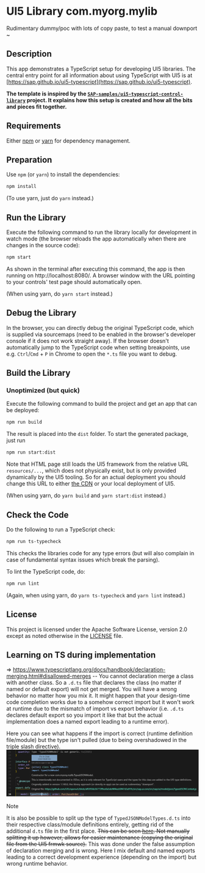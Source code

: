 # UI5 Library com.myorg.mylib

Rudimentary dummy/poc with lots of copy paste, to test a manual downport ~

## Description

This app demonstrates a TypeScript setup for developing UI5 libraries. The central entry point for all information about using TypeScript with UI5 is at [https://sap.github.io/ui5-typescript](https://sap.github.io/ui5-typescript).

**The template is inspired by the [`SAP-samples/ui5-typescript-control-library`](https://github.com/SAP-samples/ui5-typescript-control-library) project. It explains how this setup is created and how all the bits and pieces fit together.**

## Requirements

Either [npm](https://www.npmjs.com/) or [yarn](https://yarnpkg.com/) for dependency management.

## Preparation

Use `npm` (or `yarn`) to install the dependencies:

```sh
npm install
```

(To use yarn, just do `yarn` instead.)

## Run the Library

Execute the following command to run the library locally for development in watch mode (the browser reloads the app automatically when there are changes in the source code):

```sh
npm start
```

As shown in the terminal after executing this command, the app is then running on http://localhost:8080/. A browser window with the URL pointing to your controls' test page should automatically open.

(When using yarn, do `yarn start` instead.)

## Debug the Library

In the browser, you can directly debug the original TypeScript code, which is supplied via sourcemaps (need to be enabled in the browser's developer console if it does not work straight away). If the browser doesn't automatically jump to the TypeScript code when setting breakpoints, use e.g. `Ctrl`/`Cmd` + `P` in Chrome to open the `*.ts` file you want to debug.

## Build the Library

### Unoptimized (but quick)

Execute the following command to build the project and get an app that can be deployed:

```sh
npm run build
```

The result is placed into the `dist` folder. To start the generated package, just run

```sh
npm run start:dist
```

Note that HTML page still loads the UI5 framework from the relative URL `resources/...`, which does not physically exist, but is only provided dynamically by the UI5 tooling. So for an actual deployment you should change this URL to either [the CDN](https://sdk.openui5.org/#/topic/2d3eb2f322ea4a82983c1c62a33ec4ae) or your local deployment of UI5.

(When using yarn, do `yarn build` and `yarn start:dist` instead.)

## Check the Code

Do the following to run a TypeScript check:

```sh
npm run ts-typecheck
```

This checks the libraries code for any type errors (but will also complain in case of fundamental syntax issues which break the parsing).

To lint the TypeScript code, do:

```sh
npm run lint
```

(Again, when using yarn, do `yarn ts-typecheck` and `yarn lint` instead.)

## License

This project is licensed under the Apache Software License, version 2.0 except as noted otherwise in the [LICENSE](LICENSE) file.

## Learning on TS during implementation

=> https://www.typescriptlang.org/docs/handbook/declaration-merging.html#disallowed-merges -- You cannot declaration merge a class with another class. So a `.d.ts` file that declares the class (no matter if named or default export) will not get merged. You will have a wrong behavior no matter how you mix it. It might happen that your design-time code completion works due to a somehow correct import but it won't work at runtime due to the mismatch of import vs export behavior (i.e. `.d.ts` declares default export so you import it like that but the actual implementation does a named export leading to a runtime error).

Here you can see what happens if the import is correct (runtime definition file/module) but the type isn't pulled (due to being overshadowed in the triple slash directive).
![declaration_merging_nav_to_source](../img/default_export_wrong_triple_slash_directive_order.png)

> [!NOTE]  
> It is also be possible to split up the type of `TypedJSONModelTypes.d.ts` into their respective class/module definitions entirely, getting rid of the additional `d.ts` file in the first place.
> ~~This can be seen [here](https://github.com/wridgeu/ui5-poc-typed-jsonmodel-downport/tree/merge-augmentation-and-class/com.myorg.mylib/src). Not manually splitting it up however, allows for easier maintenance (copying the original file from the UI5 frmwk source).~~ This was done under the false assumption of declaration merging and is wrong. Here I mix default and named exports leading to a correct development experience (depending on the import) but wrong runtime behavior.
